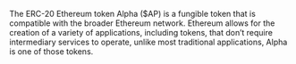 The ERC-20 Ethereum token Alpha ($AP) is a fungible token that is compatible with the broader Ethereum network. Ethereum allows for the creation of a variety of applications, including tokens, that don’t require intermediary services to operate, unlike most traditional applications, Alpha is one of those tokens.